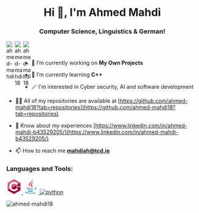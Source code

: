 <h1 align="center">Hi 👋, I'm Ahmed Mahdi</h1>
<h3 align="center"> Computer Science, Linguistics & German! </h3>

<a href="https://www.linkedin.com/in/ahmed-mahdi-b43529205/">
  <img align="left" alt="ahmed-mahdi" width="22px" src="https://cdn.jsdelivr.net/npm/simple-icons@v3/icons/linkedin.svg" />
</a>
<a href="https://github.com/ahmed-mahdi18">
  <img align="left" alt="ahmed-mahdi18" width="22px" src="https://cdn.jsdelivr.net/npm/simple-icons@v3/icons/github.svg" />
</a>
<a href="https://www.instagram.com/ahmed_mahdi18/">
  <img align="left" alt="ahmed-mahdi18" width="22px" src="https://cdn.jsdelivr.net/npm/simple-icons@v3/icons/instagram.svg" />
</a>
<br/>
<br/>

- 🔭 I’m currently working on **My Own Projects**

- 🌱 I’m currently learning **C++**

- 🪄 I'm interested in Cyber security, AI and software development

- 👨‍💻 All of my repositories are available at [https://github.com/ahmed-mahdi18?tab=repositories](https://github.com/ahmed-mahdi18?tab=repositories)

- 📄 Know about my experiences [https://www.linkedin.com/in/ahmed-mahdi-b43529205/](https://www.linkedin.com/in/ahmed-mahdi-b43529205/)

- 📫 How to reach me **mahdiah@tcd.ie**


<h3 align="left">Languages and Tools:</h3>
<p align="left"> <a href="https://www.w3schools.com/cpp/" target="_blank" rel="noreferrer"> <img src="https://raw.githubusercontent.com/devicons/devicon/master/icons/cplusplus/cplusplus-original.svg" alt="cplusplus" width="40" height="40"/> </a> <a href="https://www.java.com" target="_blank" rel="noreferrer"> <img src="https://raw.githubusercontent.com/devicons/devicon/master/icons/java/java-original.svg" alt="java" width="40" height="40"/> </a> <a href="https://www.photoshop.com/en" target="_blank" rel="noreferrer">  <a href="https://www.python.org" target="_blank"> <img src="https://github.com/yurijserrano/Github-Profile-Readme-Logos/blob/master/programming%20languages/python.svg" alt="python" width="40" height="40"/>


<p><img align="left" src="https://github-readme-stats.vercel.app/api/top-langs/?username=ahmed-mahdi18&layout=compact" alt="ahmed-mahdi18" /></p>










